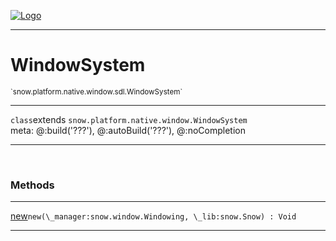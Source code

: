 
[![Logo](../../../../../../images/logo.png)](../../../../../../api/index.html)

---



<h1>WindowSystem</h1>
<small>`snow.platform.native.window.sdl.WindowSystem`</small>



---

`class`extends <code><span>snow.platform.native.window.WindowSystem</span></code>
<span class="meta">
<br/>meta: @:build(&#x27;???&#x27;), @:autoBuild(&#x27;???&#x27;), @:noCompletion
</span>


---

&nbsp;
&nbsp;







<h3>Methods</h3> <hr/><span class="method apipage">
            <a name="new"><a class="lift" href="#new">new</a></a><code class="signature apipage">new(\_manager:snow.window.Windowing<span></span>, \_lib:snow.Snow<span></span>) : Void</code><br/><span class="small_desc_flat"></span>
        </span>
    





---

&nbsp;
&nbsp;
&nbsp;
&nbsp;
